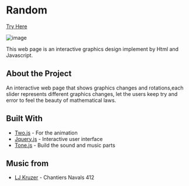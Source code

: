 # Random  
[Try Here](https://itchiang.github.io/Index/Random/)

![image](
       ./picture/random/img_01.png
      )

This web page is an interactive graphics design implement by Html and Javascript. 

## About the Project 

An interactive web page that shows graphics changes and rotations,each slider represents different graphics changes, let the users keep try and error to feel the beauty of mathematical laws.
## Built With 

* [Two.js](https://two.js.org/) - For the animation
* [Jquery.js](https://jquery.com/) - Interactive user interface 
* [Tone.js](https://tonejs.github.io/) - Build the sound and music parts 

## Music from 
* [LJ Kruzer](http://unchartedaudio.com/artists/lj-kruzer/) - Chantiers Navals 412 




